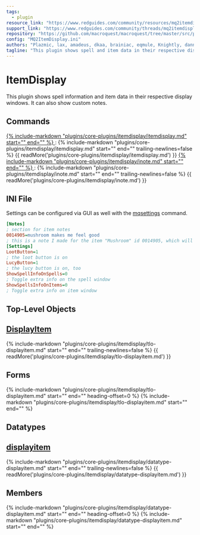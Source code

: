 ```yaml
---
tags:
  - plugin
resource_link: "https://www.redguides.com/community/resources/mq2itemdisplay.136/"
support_link: "https://www.redguides.com/community/threads/mq2itemdisplay.66840/"
repository: "https://github.com/macroquest/macroquest/tree/master/src/plugins/itemdisplay"
config: "MQ2ItemDisplay.ini"
authors: "Plazmic, lax, amadeus, dkaa, brainiac, eqmule, Knightly, dannuic"
tagline: "This plugin shows spell and item data in their respective display windows"
---
```

# ItemDisplay
<!--desc-start-->
This plugin shows spell information and item data in their respective display windows. It can also show custom notes. 
<!--desc-end-->

## Commands

<a href="itemdisplay/">
{% 
  include-markdown "plugins/core-plugins/itemdisplay/itemdisplay.md" 
  start="<!--cmd-syntax-start-->" 
  end="<!--cmd-syntax-end-->" 
%}
</a>
:    {% include-markdown "plugins/core-plugins/itemdisplay/itemdisplay.md"
        start="<!--cmd-desc-start-->" 
        end="<!--cmd-desc-end-->" 
        trailing-newlines=false 
     %} {{ readMore('plugins/core-plugins/itemdisplay/itemdisplay.md') }}

<a href="inote/">
{% 
  include-markdown "plugins/core-plugins/itemdisplay/inote.md" 
  start="<!--cmd-syntax-start-->" 
  end="<!--cmd-syntax-end-->" 
%}
</a>
:    {% include-markdown "plugins/core-plugins/itemdisplay/inote.md"
        start="<!--cmd-desc-start-->" 
        end="<!--cmd-desc-end-->" 
        trailing-newlines=false 
     %} {{ readMore('plugins/core-plugins/itemdisplay/inote.md') }}

## INI File

Settings can be configured via GUI as well with the [mqsettings](../../../reference/commands/mqsettings.md) command.

```ini
[Notes]
; section for item notes
0014905=mushroom makes me feel good
; this is a note I made for the item "Mushroom" id 0014905, which will appear in the item display window. It's helpful to remember this fact! 
[Settings]
LootButton=1
; the loot button is on
LucyButton=1
; the lucy button is on, too
ShowSpellInfoOnSpells=0
; Toggle extra info on the spell window
ShowSpellsInfoOnItems=0
; Toggle extra info on item window
```

## Top-Level Objects

## [DisplayItem](tlo-displayitem.md)
{%
  include-markdown "plugins/core-plugins/itemdisplay/tlo-displayitem.md"
  start="<!--tlo-desc-start-->"
  end="<!--tlo-desc-end-->"
  trailing-newlines=false
%} {{ readMore('plugins/core-plugins/itemdisplay/tlo-displayitem.md') }}

<h2>Forms</h2>
{%
  include-markdown "plugins/core-plugins/itemdisplay/tlo-displayitem.md"
  start="<!--tlo-forms-start-->"
  end="<!--tlo-forms-end-->"
  heading-offset=0
%}
{% 
  include-markdown "plugins/core-plugins/itemdisplay/tlo-displayitem.md" 
  start="<!--tlo-linkrefs-start-->"
  end="<!--tlo-linkrefs-end-->"
%}

## Datatypes

## [displayitem](datatype-displayitem.md)
{% 
  include-markdown "plugins/core-plugins/itemdisplay/datatype-displayitem.md" 
  start="<!--dt-desc-start-->" 
  end="<!--dt-desc-end-->" 
  trailing-newlines=false
%} {{ readMore('plugins/core-plugins/itemdisplay/datatype-displayitem.md') }}

<h2>Members</h2>
{%
  include-markdown "plugins/core-plugins/itemdisplay/datatype-displayitem.md"
  start="<!--dt-members-start-->"
  end="<!--dt-members-end-->"
  heading-offset=0
%}
{%
  include-markdown "plugins/core-plugins/itemdisplay/datatype-displayitem.md"
  start="<!--dt-linkrefs-start-->"
  end="<!--dt-linkrefs-end-->"
%}

